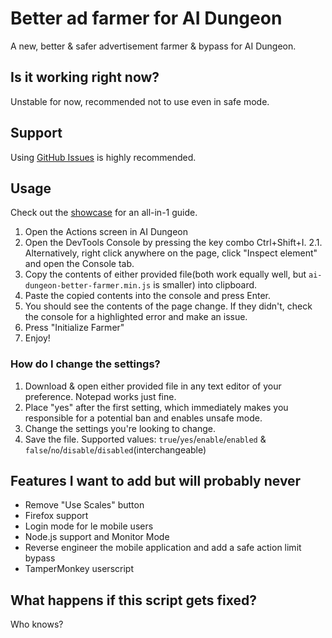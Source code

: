 # Better ad farmer for AI Dungeon
A new, better & safer advertisement farmer & bypass for AI Dungeon.

## Is it working right now?
Unstable for now, recommended not to use even in safe mode.

## Support
Using [GitHub Issues](https://github.com/Alluseri/ai-dungeon-better-farmer/issues) is highly recommended.

## Usage
Check out the [showcase](https://youtu.be/Jr_UAZQ-mqQ) for an all-in-1 guide.
1. Open the Actions screen in AI Dungeon
2. Open the DevTools Console by pressing the key combo Ctrl+Shift+I.
2.1. Alternatively, right click anywhere on the page, click "Inspect element" and open the Console tab.
3. Copy the contents of either provided file(both work equally well, but `ai-dungeon-better-farmer.min.js` is smaller) into clipboard.
4. Paste the copied contents into the console and press Enter.
5. You should see the contents of the page change. If they didn't, check the console for a highlighted error and make an issue.
6. Press "Initialize Farmer"
7. Enjoy!
### How do I change the settings?
1. Download & open either provided file in any text editor of your preference. Notepad works just fine.
2. Place "yes" after the first setting, which immediately makes you responsible for a potential ban and enables unsafe mode.
3. Change the settings you're looking to change.
4. Save the file.
Supported values: `true`/`yes`/`enable`/`enabled` & `false`/`no`/`disable`/`disabled`(interchangeable)

## Features I want to add but will probably never
- Remove "Use Scales" button
- Firefox support
- Login mode for le mobile users
- Node.js support and Monitor Mode
- Reverse engineer the mobile application and add a safe action limit bypass
- TamperMonkey userscript

## What happens if this script gets fixed?
Who knows?
